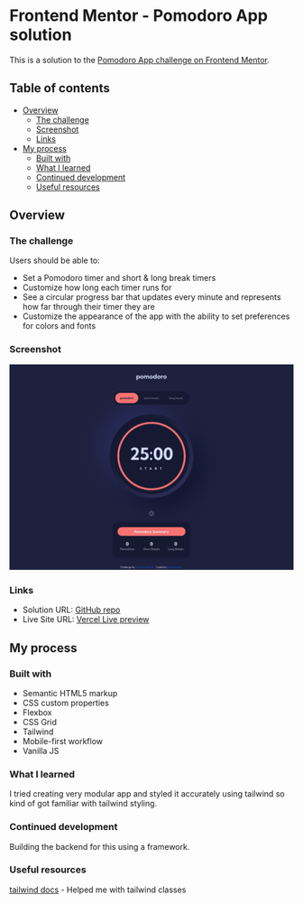 # Frontend Mentor - Pomodoro App solution

This is a solution to the [Pomodoro App challenge on Frontend Mentor](https://www.frontendmentor.io/challenges/pomodoro-app-KBFnycJ6G).

## Table of contents

- [Overview](#overview)
    - [The challenge](#the-challenge)
    - [Screenshot](#screenshot)
    - [Links](#links)
- [My process](#my-process)
    - [Built with](#built-with)
    - [What I learned](#what-i-learned)
    - [Continued development](#continued-development)
    - [Useful resources](#useful-resources)

## Overview

### The challenge

Users should be able to:

- Set a Pomodoro timer and short & long break timers
- Customize how long each timer runs for
- See a circular progress bar that updates every minute and represents how far through their timer they are
- Customize the appearance of the app with the ability to set preferences for colors and fonts

### Screenshot

![Screenshot](screenshot.png)

### Links

- Solution URL: [GitHub repo](https://github.com/adeysh/fem__pomodoro-app)
- Live Site URL: [Vercel Live preview](https://fem-pomodoro-app.vercel.app/)

## My process

### Built with

- Semantic HTML5 markup
- CSS custom properties
- Flexbox
- CSS Grid
- Tailwind
- Mobile-first workflow
- Vanilla JS

### What I learned

I tried creating very modular app and styled it accurately using tailwind so kind of got familiar with tailwind styling.

### Continued development

Building the backend for this using a framework.

### Useful resources

[tailwind docs](https://tailwindcss.com/docs) - Helped me with tailwind classes
